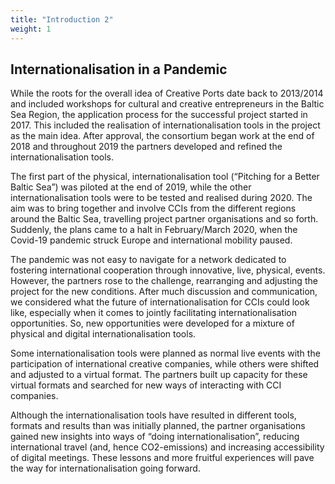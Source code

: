 ```yaml
---
title: "Introduction 2"
weight: 1
---
```


## Internationalisation in a Pandemic

While the roots for the overall idea of Creative Ports date back to 2013/2014 and included workshops for cultural and creative entrepreneurs in the Baltic Sea Region, the application process for the successful project started in 2017. This included the realisation of internationalisation tools in the project as the main idea. After approval, the consortium began work at the end of 2018 and throughout 2019 the partners developed and refined the internationalisation tools. 

The first part of the physical, internationalisation tool (“Pitching for a Better Baltic Sea”) was piloted at the end of 2019, while the other internationalisation tools were to be tested and realised during 2020. The aim was to bring together and involve CCIs from the different regions around the Baltic Sea, travelling project partner organisations and so forth. Suddenly, the plans came to a halt in February/March 2020, when the Covid-19 pandemic struck Europe and international mobility paused.

The pandemic was not easy to navigate for a network dedicated to fostering international cooperation through innovative, live, physical, events. However, the partners rose to the challenge, rearranging and adjusting the project for the new conditions. After much discussion and communication, we considered what the future of internationalisation for CCIs could look like, especially when it comes to jointly facilitating internationalisation opportunities. So, new opportunities were developed for a mixture of physical and digital internationalisation tools.

Some internationalisation tools were planned as normal live events with the participation of international creative companies, while others were shifted and adjusted to a virtual format. The partners built up capacity for these virtual formats and searched for new ways of interacting with CCI companies.

Although the internationalisation tools have resulted in different tools, formats and results than was initially planned, the partner organisations gained new insights into ways of “doing internationalisation”, reducing international travel (and, hence CO2-emissions) and increasing accessibility of digital meetings. These lessons and more fruitful experiences will pave the way for internationalisation going forward.
